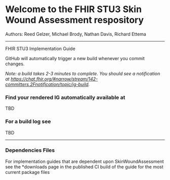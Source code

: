 
# Welcome to the FHIR STU3 Skin Wound Assessment respository

Authors:  Reed Gelzer, Michael Brody, Nathan Davis, Richard Ettema

-----
FHIR STU3 Implementation Guide

GitHub will automatically trigger a new build whenever you commit changes.

*Note: a build takes 2-3 minutes to complete. You should see a notification at https://chat.fhir.org/#narrow/stream/142-committers.2Fnotification/topic/ig-build.*

### Find your rendered IG automatically available at

TBD

### For a build log see

TBD

---

### Dependencies Files

For implementation guides that are dependent upon SkinWoundAssessment see the *downloads page in the published CI build of the guide for the most current package files
